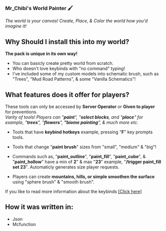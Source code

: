 ### Mr_Chibi's World Painter 🖌️
<p><i>The world is your canvas! Create, Place, & Color the world how you'd imagine it!</i></p>

## Why Should I install this into my world?
<p><b>The pack is unique in its own way!</b>

  - You can basicly create pretty world from scratch.
  - Who doesn't love keybinds with "no command" typing!
  - I've included some of my custom models into schematic brush, such as "Trees", "Mud Road Patterns", & some "Vanilla Schematics"!

## What features does it offer for players?
<p> These tools can only be accessed by <b>Server Operator</b> or <b>Given to player</b> for preventions.
<br><i>Varity of tools! Players can "<b>paint</b>", "<b>select blocks</b>, and "<b>place</b>" for example, "<b>trees</b>", "<b>flowers</b>", <b>"biome painting</b>", & much more etc.</i></p>

- Tools that have <b>keybind hotkeys</b> example, pressing "<b>F</b>" key prompts tools.

- Tools that change "<b>paint brush</b>" sizes from "small", "medium" & "big"!

- Commands such as, "<b>paint_outline</b>", "<b>paint_fill</b>", "<b>paint_cube</b>", & "<b>paint_hollow</b>" have a min of <b>2</b>" & max "<b>23</b>" example, "<b>/trigger paint_fill set 23</b>". Automaticly generates size player requests.

- Players can create <b>mountains, hills, or simple smoothen the surface</b> using "sphere brush" & "smooth brush".

If you like to read more information about the keybinds [[Click here]](https://github.com/mr-chibi/worldpainter/wiki/Hotkeys)

<h2>How it was written in:</h2>
<ul>
  <li>Json</li>
  <li>Mcfunction</li>
</ul>
